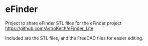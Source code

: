 # eFinder

Project to share eFinder STL files for the eFinder project https://github.com/AstroKeith/eFinder_Lite

Included are the STL files, and the FreeCAD files for easier editing.
